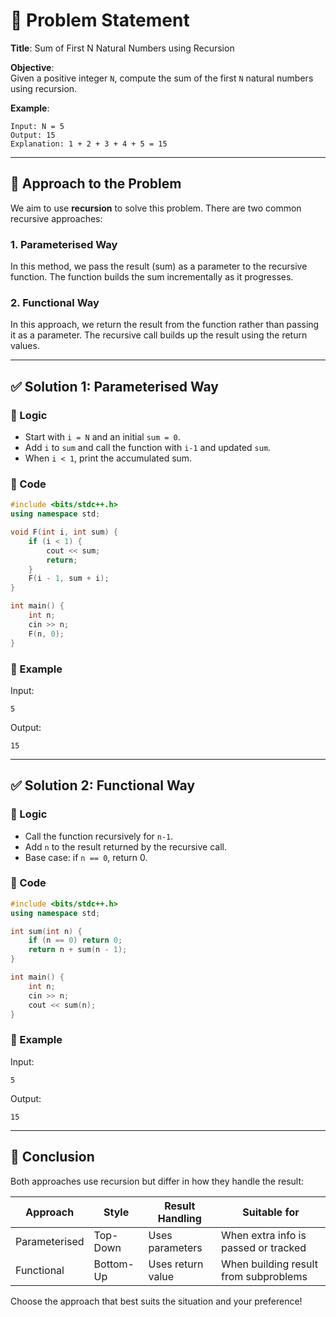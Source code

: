
# 📘 Problem Statement

**Title**: Sum of First N Natural Numbers using Recursion

**Objective**:  
Given a positive integer `N`, compute the sum of the first `N` natural numbers using recursion.

**Example**:
```
Input: N = 5
Output: 15
Explanation: 1 + 2 + 3 + 4 + 5 = 15
```

---

## 🧠 Approach to the Problem

We aim to use **recursion** to solve this problem. There are two common recursive approaches:

### 1. Parameterised Way
In this method, we pass the result (sum) as a parameter to the recursive function. The function builds the sum incrementally as it progresses.

### 2. Functional Way
In this approach, we return the result from the function rather than passing it as a parameter. The recursive call builds up the result using the return values.

---

## ✅ Solution 1: Parameterised Way

### 🔁 Logic
- Start with `i = N` and an initial `sum = 0`.
- Add `i` to `sum` and call the function with `i-1` and updated `sum`.
- When `i < 1`, print the accumulated sum.

### 📄 Code

```cpp
#include <bits/stdc++.h>
using namespace std;

void F(int i, int sum) {
    if (i < 1) {
        cout << sum;
        return;
    }
    F(i - 1, sum + i);
}

int main() {
    int n;
    cin >> n;
    F(n, 0);
}
```

### 🧪 Example

Input:
```
5
```

Output:
```
15
```

---

## ✅ Solution 2: Functional Way

### 🔁 Logic
- Call the function recursively for `n-1`.
- Add `n` to the result returned by the recursive call.
- Base case: if `n == 0`, return 0.

### 📄 Code

```cpp
#include <bits/stdc++.h>
using namespace std;

int sum(int n) {
    if (n == 0) return 0;
    return n + sum(n - 1);
}

int main() {
    int n;
    cin >> n;
    cout << sum(n);
}
```

### 🧪 Example

Input:
```
5
```

Output:
```
15
```

---

## 📝 Conclusion

Both approaches use recursion but differ in how they handle the result:

| Approach        | Style          | Result Handling | Suitable for       |
|----------------|----------------|-----------------|--------------------|
| Parameterised   | Top-Down       | Uses parameters | When extra info is passed or tracked |
| Functional      | Bottom-Up      | Uses return value | When building result from subproblems |

Choose the approach that best suits the situation and your preference!
